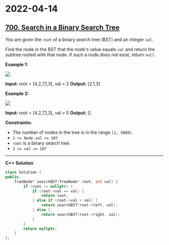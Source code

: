 # 2022-04-14

## [700. Search in a Binary Search Tree](https://leetcode.com/problems/search-in-a-binary-search-tree/)

You are given the `root` of a binary search tree (BST) and an integer `val`.

Find the node in the BST that the node's value equals `val` and return the subtree rooted with that node. If such a node does not exist, return `null`.

**Example 1:**

![ ](https://assets.leetcode.com/uploads/2021/01/12/tree1.jpg)

**Input:** root = \[4,2,7,1,3\], val = 2
**Output:** \[2,1,3\]

**Example 2:**

![ ](https://assets.leetcode.com/uploads/2021/01/12/tree2.jpg)

**Input:** root = \[4,2,7,1,3\], val = 5
**Output:** \[\]

**Constraints:**

- The number of nodes in the tree is in the range `[1, 5000]`.
- `1 <= Node.val <= 107`
- `root` is a binary search tree.
- `1 <= val <= 107`

---

**C++ Solution**

```c++
class Solution {
public:
    TreeNode* searchBST(TreeNode* root, int val) {
        if (root != nullptr) {
            if (root->val == val) {
                return root;
            } else if (root->val > val) {
                return searchBST(root->left, val);
            } else {
                return searchBST(root->right, val);
            }
        }
        return nullptr;
    }
};
```
